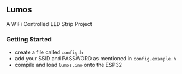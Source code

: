 ## Lumos
A WiFi Controlled LED Strip Project

### Getting Started
- create a file called `config.h`
- add your SSID and PASSWORD as mentioned in `config.example.h`
- compile and load `lumos.ino` onto the ESP32
